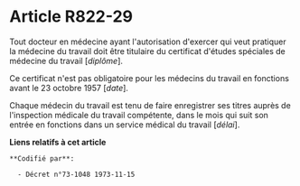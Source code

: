 # Article R822-29

Tout docteur en médecine ayant l'autorisation d'exercer qui veut pratiquer la médecine du travail doit être titulaire du
certificat d'études spéciales de médecine du travail [*diplôme*].

Ce certificat n'est pas obligatoire pour les médecins du travail en fonctions avant le 23 octobre 1957 [*date*].

Chaque médecin du travail est tenu de faire enregistrer ses titres auprès de l'inspection médicale du travail compétente,
dans le mois qui suit son entrée en fonctions dans un service médical du travail [*délai*].

**Liens relatifs à cet article**

	**Codifié par**:

	  - Décret n°73-1048 1973-11-15
